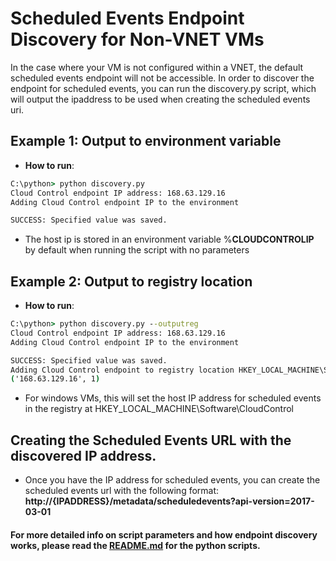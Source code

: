 # Scheduled Events Endpoint Discovery for Non-VNET VMs

In the case where your VM is not configured within a VNET, the default scheduled events endpoint will not be accessible. In order to discover the endpoint for scheduled events, you can run the discovery.py script, which will output the ipaddress to be used when creating the scheduled events uri. 

## Example 1: Output to environment variable
* __How to run__: 
```cmd
C:\python> python discovery.py
Cloud Control endpoint IP address: 168.63.129.16
Adding Cloud Control endpoint IP to the environment

SUCCESS: Specified value was saved.
```
* The host ip is stored in an environment variable %**CLOUDCONTROLIP** by default when running the script with no parameters

## Example 2: Output to registry location
* __How to run__: 
```cmd
C:\python> python discovery.py --outputreg
Cloud Control endpoint IP address: 168.63.129.16
Adding Cloud Control endpoint IP to the environment

SUCCESS: Specified value was saved.
Adding Cloud Control endpoint to registry location HKEY_LOCAL_MACHINE\Software\CloudControl
('168.63.129.16', 1)
```
* For windows VMs, this will set the host IP address for scheduled events in the registry at HKEY_LOCAL_MACHINE\Software\CloudControl

## Creating the Scheduled Events URL with the discovered IP address. 
* Once you have the IP address for scheduled events, you can create the scheduled events url with the following format: **http://{IPADDRESS}/metadata/scheduledevents?api-version=2017-03-01**



#### For more detailed info on script parameters and how endpoint discovery works, please read the [README.md](https://github.com/Azure-Samples/virtual-machines-python-scheduled-events-discover-endpoint-for-non-vnet-vm/blob/master/python/README.md) for the python scripts. 
